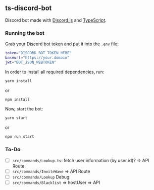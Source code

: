 ## ts-discord-bot

Discord bot made with [Discord.js](https://discord.js.org/) and [TypeScript](https://typescriptlang.org).

### Running the bot

Grab your Discord bot token and put it into the `.env` file:

```bash
token="DISCORD_BOT_TOKEN_HERE"
baseurl="https://your.domain"
jwt="BOT_JSON_WEBTOKEN"
```

In order to install all required dependencies, run:

```bash
yarn install
```

or

```bash
npm install
```

Now, start the bot:

```bash
yarn start
```

or

```bash
npm run start
```

### To-Do
- [ ] `src/commands/Lookup.ts`: fetch user information (by user id)? => API Route
- [ ] `src/commands/InviteWave` => API Route
- [ ] `src/commands/Lookup` Debug
- [ ] `src/commands/Blacklist` => hostUser => API